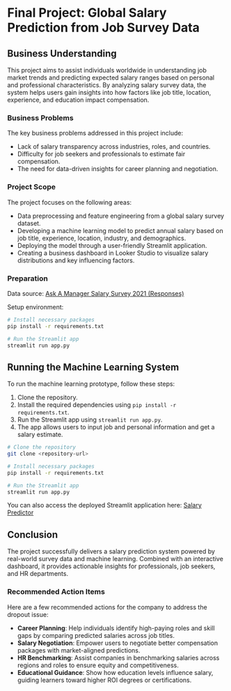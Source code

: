 # Final Project: Global Salary Prediction from Job Survey Data

## Business Understanding

This project aims to assist individuals worldwide in understanding job market trends and predicting expected salary ranges based on personal and professional characteristics. By analyzing salary survey data, the system helps users gain insights into how factors like job title, location, experience, and education impact compensation.

### Business Problems

The key business problems addressed in this project include:

- Lack of salary transparency across industries, roles, and countries.
- Difficulty for job seekers and professionals to estimate fair compensation.
- The need for data-driven insights for career planning and negotiation.

### Project Scope

The project focuses on the following areas:

- Data preprocessing and feature engineering from a global salary survey dataset.
- Developing a machine learning model to predict annual salary based on job title, experience, location, industry, and demographics.
- Deploying the model through a user-friendly Streamlit application.
- Creating a business dashboard in Looker Studio to visualize salary distributions and key influencing factors.

### Preparation

Data source: [Ask A Manager Salary Survey 2021 (Responses)](https://docs.google.com/spreadsheets/d/1IPS5dBSGtwYVbjsfbaMCYIWnOuRmJcbequohNxCyGVw/edit?resourcekey=&gid=1625408792#gid=1625408792)


Setup environment:

```bash
# Install necessary packages
pip install -r requirements.txt

# Run the Streamlit app
streamlit run app.py
```

## Running the Machine Learning System

To run the machine learning prototype, follow these steps:

1. Clone the repository.
2. Install the required dependencies using `pip install -r requirements.txt`.
3. Run the Streamlit app using `streamlit run app.py`.
4. The app allows users to input job and personal information and get a salary estimate.

```bash
# Clone the repository
git clone <repository-url>

# Install necessary packages
pip install -r requirements.txt

# Run the Streamlit app
streamlit run app.py
```

You can also access the deployed Streamlit application here: [Salary Predictor](https://salarypredictorsb.streamlit.app/)


## Conclusion

The project successfully delivers a salary prediction system powered by real-world survey data and machine learning. Combined with an interactive dashboard, it provides actionable insights for professionals, job seekers, and HR departments.

### Recommended Action Items

Here are a few recommended actions for the company to address the dropout issue:

- **Career Planning**: Help individuals identify high-paying roles and skill gaps by comparing predicted salaries across job titles.
- **Salary Negotiation**: Empower users to negotiate better compensation packages with market-aligned predictions.
- **HR Benchmarking**: Assist companies in benchmarking salaries across regions and roles to ensure equity and competitiveness.
- **Educational Guidance**: Show how education levels influence salary, guiding learners toward higher ROI degrees or certifications.
